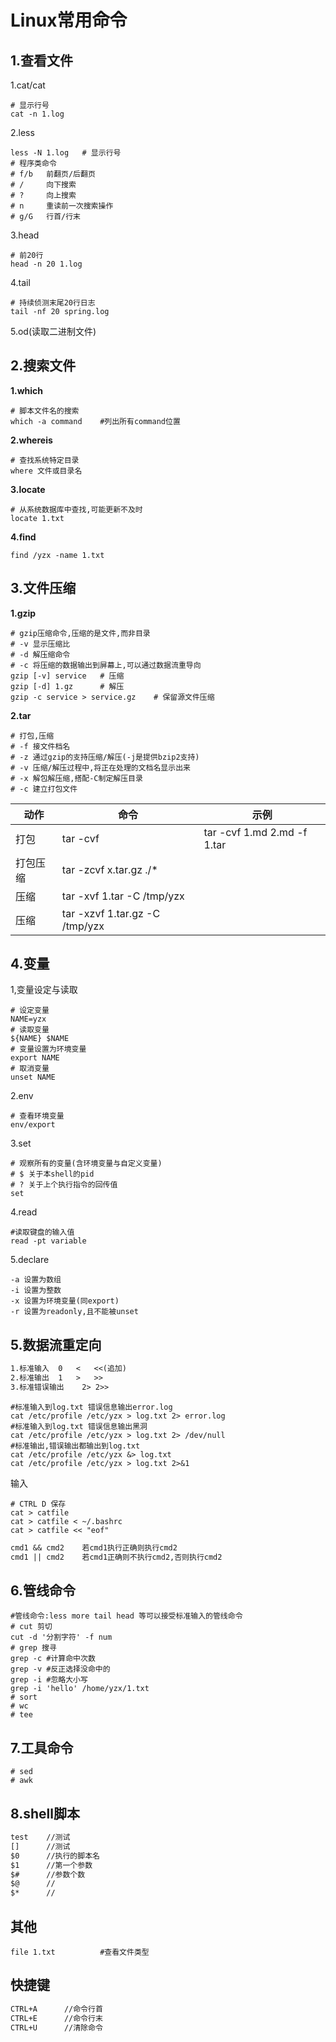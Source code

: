 # Linux常用命令



## 1.查看文件

1.cat/cat

```shell
# 显示行号
cat -n 1.log
```

2.less

```shell
less -N 1.log	# 显示行号
# 程序类命令
# f/b	前翻页/后翻页
# /		向下搜索
# ?		向上搜索
# n 	重读前一次搜索操作
# g/G	行首/行末
```

3.head

```shell
# 前20行
head -n 20 1.log
```

4.tail

```shell
# 持续侦测末尾20行日志
tail -nf 20 spring.log
```



5.od(读取二进制文件)



## 2.搜索文件

**1.which**

```shell
# 脚本文件名的搜索
which -a command	#列出所有command位置
```

**2.whereis**

```shell
# 查找系统特定目录
where 文件或目录名
```

**3.locate**

```shell
# 从系统数据库中查找,可能更新不及时
locate 1.txt
```

**4.find**

```shell
find /yzx -name 1.txt
```



## 3.文件压缩

**1.gzip**

```shell
# gzip压缩命令,压缩的是文件,而非目录
# -v 显示压缩比
# -d 解压缩命令
# -c 将压缩的数据输出到屏幕上,可以通过数据流重导向
gzip [-v] service	# 压缩
gzip [-d] 1.gz		# 解压
gzip -c service > service.gz	# 保留源文件压缩
```

**2.tar**

```shell
# 打包,压缩
# -f 接文件档名
# -z 通过gzip的支持压缩/解压(-j是提供bzip2支持)
# -v 压缩/解压过程中,将正在处理的文档名显示出来
# -x 解包解压缩,搭配-C制定解压目录
# -c 建立打包文件
```

| 动作     | 命令                            | 示例                        |
| -------- | ------------------------------- | --------------------------- |
| 打包     | tar -cvf                        | tar -cvf 1.md 2.md -f 1.tar |
| 打包压缩 | tar -zcvf x.tar.gz ./*          |                             |
| 压缩     | tar -xvf 1.tar -C /tmp/yzx      |                             |
| 压缩     | tar -xzvf  1.tar.gz -C /tmp/yzx |                             |



## 4.变量

1,变量设定与读取

```shell
# 设定变量
NAME=yzx
# 读取变量
${NAME} $NAME
# 变量设置为环境变量
export NAME
# 取消变量
unset NAME
```

2.env

```shell
# 查看环境变量
env/export

```

3.set

```shell
# 观察所有的变量(含环境变量与自定义变量)
# $ 关于本shell的pid
# ? 关于上个执行指令的回传值
set
```

4.read

```shell
#读取键盘的输入值
read -pt variable
```

5.declare

```
-a 设置为数组
-i 设置为整数
-x 设置为环境变量(同export)
-r 设置为readonly,且不能被unset
```

## 5.数据流重定向

```txt
1.标准输入	0	<	<<(追加)
2.标准输出	1	>	>>
3.标准错误输出	2> 2>>
```

```shell
#标准输入到log.txt 错误信息输出error.log
cat /etc/profile /etc/yzx > log.txt 2> error.log
#标准输入到log.txt 错误信息输出黑洞
cat /etc/profile /etc/yzx > log.txt 2> /dev/null
#标准输出,错误输出都输出到log.txt
cat /etc/profile /etc/yzx &> log.txt
cat /etc/profile /etc/yzx > log.txt 2>&1
```

输入

```shell
# CTRL D 保存
cat > catfile
cat > catfile < ~/.bashrc
cat > catfile << "eof"

```

```txt
cmd1 && cmd2	若cmd1执行正确则执行cmd2
cmd1 || cmd2	若cmd1正确则不执行cmd2,否则执行cmd2
```

## 6.管线命令

```shell
#管线命令:less more tail head 等可以接受标准输入的管线命令
# cut 剪切
cut -d '分割字符' -f num
# grep 搜寻
grep -c #计算命中次数
grep -v #反正选择没命中的
grep -i #忽略大小写
grep -i 'hello' /home/yzx/1.txt
# sort 
# wc
# tee 
```

## 7.工具命令

```shell
# sed
# awk
```

## 8.shell脚本

```txt
test	//测试
[]		//测试
$0		//执行的脚本名
$1		//第一个参数
$#		//参数个数
$@		//
$*		//
```



## 其他

```shell
file 1.txt			#查看文件类型

```

## 快捷键

```txt
CTRL+A		//命令行首
CTRL+E		//命令行末
CTRL+U		//清除命令
```



